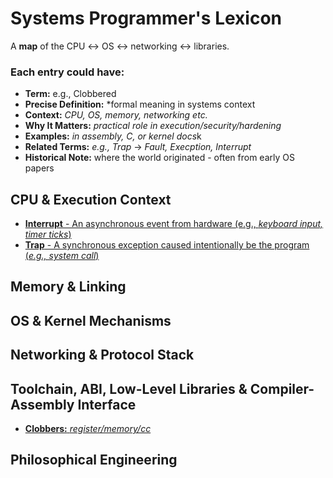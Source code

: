 # Systems Programmer's Lexicon
A **map** of the CPU $\leftrightarrow$ OS $\leftrightarrow$ networking $\leftrightarrow$ libraries.

### Each entry could have:
 * **Term:** e.g., Clobbered
 * **Precise Definition:** *formal meaning in systems context
 * **Context:** *CPU, OS, memory, networking etc.*
 * **Why It Matters:** *practical role in execution/security/hardening*
 * **Examples:** *in assembly, C, or kernel docs*k
 * **Related Terms:** *e.g., Trap* $\rightarrow$ *Fault, Execption, Interrupt*
 * **Historical Note:** where the world originated - often from early OS papers

## CPU & Execution Context
 * [**Interrupt** - An asynchronous event from hardware (e.g., *keyboard input, timer ticks*)](interrupt.md)
 * [**Trap** - A synchronous exception caused intentionally be the program (*e.g., system call*)](trap.md)
## Memory & Linking

## OS & Kernel Mechanisms

## Networking & Protocol Stack

## Toolchain, ABI, Low-Level Libraries & Compiler-Assembly Interface
 * [**Clobbers:** *register/memory/cc*](clobbers.md)

## Philosophical Engineering

